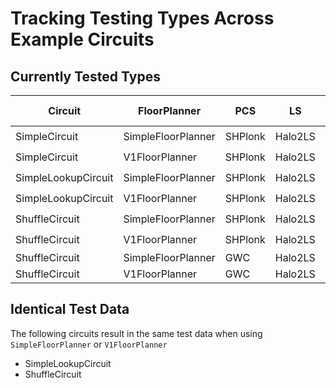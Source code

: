 # Tracking Testing Types Across Example Circuits

## Currently Tested Types

| Circuit             | FloorPlanner       | PCS     | LS      | Fully Tested?      |
| ------------------- | ------------------ | ------- | ------- | ------------------ |
| SimpleCircuit       | SimpleFloorPlanner | SHPlonk | Halo2LS | :heavy_check_mark: |
| SimpleCircuit       | V1FloorPlanner     | SHPlonk | Halo2LS | :heavy_check_mark: |
| SimpleLookupCircuit | SimpleFloorPlanner | SHPlonk | Halo2LS | :heavy_check_mark: |
| SimpleLookupCircuit | V1FloorPlanner     | SHPlonk | Halo2LS | :heavy_check_mark: |
| ShuffleCircuit      | SimpleFloorPlanner | SHPlonk | Halo2LS | :heavy_check_mark: |
| ShuffleCircuit      | V1FloorPlanner     | SHPlonk | Halo2LS | :heavy_check_mark: |
| ShuffleCircuit      | SimpleFloorPlanner | GWC     | Halo2LS | :x:                |
| ShuffleCircuit      | V1FloorPlanner     | GWC     | Halo2LS | :x:                |

## Identical Test Data

The following circuits result in the same test data when using `SimpleFloorPlanner` or `V1FloorPlanner`

- SimpleLookupCircuit
- ShuffleCircuit
